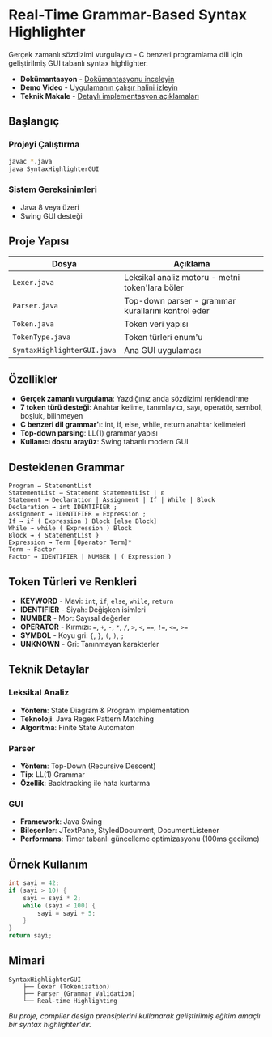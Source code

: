 # Real-Time Grammar-Based Syntax Highlighter

Gerçek zamanlı sözdizimi vurgulayıcı - C benzeri programlama dili için geliştirilmiş GUI tabanlı syntax highlighter.

- **Dokümantasyon** - [Dokümantasyonu inceleyin](https://youtu.be/92CO8lLTZLs)
- **Demo Video** - [Uygulamanın çalışır halini izleyin](https://youtu.be/92CO8lLTZLs)
- **Teknik Makale** - [Detaylı implementasyon açıklamaları](https://medium.com/@umhanov04/ger%C3%A7ek-zamanl%C4%B1-grammar-tabanl%C4%B1-syntax-highlighter-geli%C5%9Ftirme-s%C3%BCreci-aa4c2a301d6b)

## Başlangıç

### Projeyi Çalıştırma

```bash
javac *.java
java SyntaxHighlighterGUI
```

### Sistem Gereksinimleri
- Java 8 veya üzeri
- Swing GUI desteği

## Proje Yapısı

| Dosya | Açıklama |
|-------|----------|
| `Lexer.java` | Leksikal analiz motoru - metni token'lara böler |
| `Parser.java` | Top-down parser - grammar kurallarını kontrol eder |
| `Token.java` | Token veri yapısı |
| `TokenType.java` | Token türleri enum'u |
| `SyntaxHighlighterGUI.java` | Ana GUI uygulaması |

## Özellikler

- **Gerçek zamanlı vurgulama**: Yazdığınız anda sözdizimi renklendirme
- **7 token türü desteği**: Anahtar kelime, tanımlayıcı, sayı, operatör, sembol, boşluk, bilinmeyen
- **C benzeri dil grammar'ı**: int, if, else, while, return anahtar kelimeleri
- **Top-down parsing**: LL(1) grammar yapısı
- **Kullanıcı dostu arayüz**: Swing tabanlı modern GUI

## Desteklenen Grammar

```
Program → StatementList
StatementList → Statement StatementList | ε
Statement → Declaration | Assignment | If | While | Block
Declaration → int IDENTIFIER ;
Assignment → IDENTIFIER = Expression ;
If → if ( Expression ) Block [else Block]
While → while ( Expression ) Block
Block → { StatementList }
Expression → Term [Operator Term]*
Term → Factor
Factor → IDENTIFIER | NUMBER | ( Expression )
```

## Token Türleri ve Renkleri

- **KEYWORD** - Mavi: `int`, `if`, `else`, `while`, `return`
- **IDENTIFIER** - Siyah: Değişken isimleri
- **NUMBER** - Mor: Sayısal değerler
- **OPERATOR** - Kırmızı: `=`, `+`, `-`, `*`, `/`, `>`, `<`, `==`, `!=`, `<=`, `>=`
- **SYMBOL** - Koyu gri: `{`, `}`, `(`, `)`, `;`
- **UNKNOWN** - Gri: Tanınmayan karakterler


## Teknik Detaylar

### Leksikal Analiz
- **Yöntem**: State Diagram & Program Implementation
- **Teknoloji**: Java Regex Pattern Matching
- **Algoritma**: Finite State Automaton

### Parser
- **Yöntem**: Top-Down (Recursive Descent)
- **Tip**: LL(1) Grammar
- **Özellik**: Backtracking ile hata kurtarma

### GUI
- **Framework**: Java Swing
- **Bileşenler**: JTextPane, StyledDocument, DocumentListener
- **Performans**: Timer tabanlı güncelleme optimizasyonu (100ms gecikme)

## Örnek Kullanım

```c
int sayi = 42;
if (sayi > 10) {
    sayi = sayi * 2;
    while (sayi < 100) {
        sayi = sayi + 5;
    }
}
return sayi;
```

## Mimari

```
SyntaxHighlighterGUI
    ├── Lexer (Tokenization)
    ├── Parser (Grammar Validation)
    └── Real-time Highlighting
```

*Bu proje, compiler design prensiplerini kullanarak geliştirilmiş eğitim amaçlı bir syntax highlighter'dır.*
